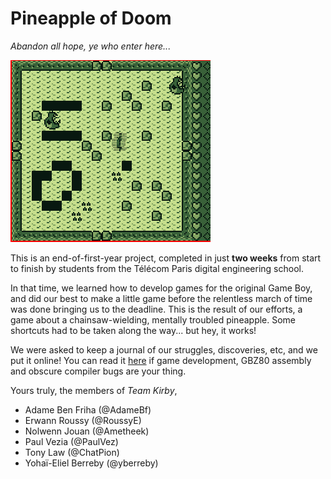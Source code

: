 # Pineapple of Doom

_Abandon all hope, ye who enter here..._

![](demo.gif)

This is an end-of-first-year project, completed in just **two weeks** from start
to finish by students from the Télécom Paris digital engineering school.

In that time, we learned how to develop games for the original Game Boy, and did
our best to make a little game before the relentless march of time was done
bringing us to the deadline. This is the result of our efforts, a game about a
chainsaw-wielding, mentally troubled pineapple. Some shortcuts had to be taken
along the way... but hey, it works!

We were asked to keep a journal of our struggles, discoveries, etc, and we put
it online! You can read it [here](https://painsperdus.github.io/gboi-kirby/) if
game development, GBZ80 assembly and obscure compiler bugs are your thing.


Yours truly, the members of _Team Kirby_,

- Adame Ben Friha (@AdameBf)
- Erwann Roussy (@RoussyE)
- Nolwenn Jouan (@Ametheek)
- Paul Vezia (@PaulVez)
- Tony Law (@ChatPion)
- Yohaï-Eliel Berreby (@yberreby)
